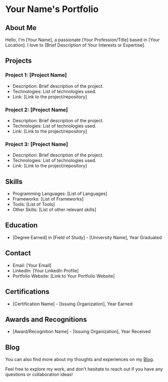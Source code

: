 # Your Name's Portfolio

## About Me

Hello, I'm [Your Name], a passionate [Your Profession/Title] based in [Your Location]. I love to [Brief Description of Your Interests or Expertise].

## Projects

### Project 1: [Project Name]

- Description: Brief description of the project.
- Technologies: List of technologies used.
- Link: [Link to the project/repository]

### Project 2: [Project Name]

- Description: Brief description of the project.
- Technologies: List of technologies used.
- Link: [Link to the project/repository]

### Project 3: [Project Name]

- Description: Brief description of the project.
- Technologies: List of technologies used.
- Link: [Link to the project/repository]

## Skills

- Programming Languages: [List of Languages]
- Frameworks: [List of Frameworks]
- Tools: [List of Tools]
- Other Skills: [List of other relevant skills]

## Education

- [Degree Earned] in [Field of Study] - [University Name], Year Graduated

## Contact

- Email: [Your Email]
- LinkedIn: [Your LinkedIn Profile]
- Portfolio Website: [Link to Your Portfolio Website]

## Certifications

- [Certification Name] - [Issuing Organization], Year Earned

## Awards and Recognitions

- [Award/Recognition Name] - [Issuing Organization], Year Received

## Blog

You can also find more about my thoughts and experiences on my [Blog](link-to-your-blog).

Feel free to explore my work, and don't hesitate to reach out if you have any questions or collaboration ideas!

